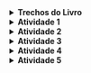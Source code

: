 <details>
<summary><strong>Trechos do Livro</strong></summary>
  
### Primeiro Trecho

  What precisely do we mean by software engineering? What distinguishes “software engineering” from “programming” or “computer science”? And why would Google have a unique perspective to add to the corpus of previous software engineering literature written over the past 50 years?
 
The terms “programming” and “software engineering” have been used interchangeably for quite some time in our industry, although each term has a different emphasis and different implications. University students tend to study computer science and get jobs writing code as “programmers.”
 
“Software engineering,” however, sounds more serious, as if it implies the application of some theoretical knowledge to build something real and precise. Mechanical engineers, civil engineers, aeronautical engineers, and those in other engineering disciplines all practice engineering. They all work in the real world and use the application of their theoretical knowledge to create something real. Software engineers also create “something real,” though it is less tangible than the things other engineers create.
 
Unlike those more established engineering professions, current software engineering theory or practice is not nearly as rigorous. Aeronautical engineers must follow rigid guidelines and practices, because errors in their calculations can cause real damage; programming, on the whole, has traditionally not followed such rigorous practices. But, as software becomes more integrated into our lives, we must adopt and rely on more rigorous engineering methods. We hope this book helps others see a path toward more reliable software practices.

### Segundo Trecho

Programming Over Time
We propose that “software engineering” encompasses not just the act of writing code, but all of the tools and processes an organization uses to build and maintain that code over time. What practices can a software organization introduce that will best keep its code valuable over the long term? How can engineers make a codebase more sustainable and the software engineering discipline itself more rigorous? We don’t have fundamental answers to these questions, but we hope that Google’s collective experience over the past two decades illuminates possible paths toward finding those answers.
 
One key insight we share in this book is that software engineering can be thought of as “programming integrated over time.” What practices can we introduce to our code to make it sustainable—able to react to necessary change—over its life cycle, from conception to introduction to maintenance to deprecation?
 
The book emphasizes three fundamental principles that we feel software organizations should keep in mind when designing, architecting, and writing their code:
 
Time and Change
How code will need to adapt over the length of its life
 
Scale and Growth
How an organization will need to adapt as it evolves
 
Trade-offs and Costs
How an organization makes decisions, based on the lessons of Time and Change and Scale and Growth
</details>
<details>
<summary><strong>Atividade 1</strong></summary>

### Comentário do primeiro trecho

No primeiro trecho do livro *Software Engineering at Google*, os autores falam sobre algo que muitos confundem: será que programar é o mesmo que ser engenheiro de software? Eles explicam que, apesar das palavras às vezes parecerem iguais, elas têm significados e impactos diferentes.

Quando falamos em "programar", normalmente estamos pensando em escrever código — e é isso que aprendemos nos cursos de Ciência da Computação. Já "engenharia de software" soa mais técnico, mais sério, e com razão: é como aplicar teoria e boas práticas para construir algo real e confiável, mesmo que não seja algo físico como uma ponte ou avião.

A comparação com outras engenharias é interessante. Um erro em engenharia civil ou aeronáutica pode causar acidentes graves — por isso esses campos são super rigorosos. A engenharia de software ainda não chegou nesse nível de exigência, mas precisa evoluir. Afinal, hoje em dia o software está presente em tudo. Por isso, os autores defendem que é hora de encarar a criação de software com mais seriedade e responsabilidade.

</details>

<details>
<summary><strong>Atividade 2</strong></summary>

### Comentário do segundo trecho

O segundo trecho amplia essa conversa e traz uma visão bem legal: engenharia de software não é só escrever código — é pensar no tempo, nas mudanças e em como manter o código útil por muito tempo.

Os autores propõem que a engenharia de software é como "programação integrada ao longo do tempo". Ou seja, desde a hora que o código nasce, até ele ser ajustado, mantido ou até aposentado, tudo isso faz parte do trabalho. Isso envolve processos, ferramentas, organização, decisões... tudo pra garantir que o software continue funcionando bem mesmo depois de meses ou anos.

Eles destacam três ideias principais que toda equipe deveria levar em conta:

1. **Tempo e Mudança** – O código precisa mudar com o tempo. E tudo bem, desde que ele esteja preparado pra isso.
2. **Escala e Crescimento** – À medida que a empresa cresce, o sistema também precisa acompanhar.
3. **Custos e Compensações** – Nem sempre dá pra fazer tudo. É preciso escolher bem onde investir tempo e esforço.

Esse trecho mostra como pensar além do código e começar a enxergar o software como algo vivo, que evolui. E mais: que o jeito como lidamos com ele faz toda a diferença.

</details>
<details>
<summary><strong>Atividade 3</strong></summary>

### De 3 exemplos de trade-off em softwares e explicá-los.

1. Entre otimização de desempenho e consumo de recursos: Muitas vezes é necessário fazer um trade off entre a melhoria no desempenho do programa e o aumento no consumo de recursos do sistema. Por exemplo, aumentar o número de threads em um programa pode melhorar a velocidade de processamento, mas também pode aumentar o uso de memória e CPU.

2. Entre segurança e usabilidade: Implementar medidas de segurança mais rigorosas e manter a facilidade de uso para os usuários. Por exemplo, exigir senhas complexas e autenticação de dois fatores pode aumentar a segurança de um sistema, mas também pode tornar o processo de login mais complicado para os usuários.

3. Entre rapidez no desenvolvimento e qualidade do código: Por vezes, é necessário escolher entre desenvolver um software rapidamente para atender a prazos apertados ou dedicar mais tempo para escrever um código mais limpo e de melhor qualidade. A pressa pode resultar em possíveis bugs e problemas de manutenção no futuro, enquanto a qualidade pode levar mais tempo para ser alcançada.
</details>
<details>
<summary><strong>Atividade 4</strong></summary>

### Classes UML (com exemplo)

A UML é uma forma de representar visualmente o design do sistema. O **diagrama de classes** mostra as classes, seus atributos, métodos e relacionamentos.

#### Exemplo:

Vamos modelar um sistema de vendas:

```
+----------------+           +----------------+           +----------------+
|   Produto      |           |   Cliente      |           |    Pedido      |
+----------------+           +----------------+           +----------------+
| - nome         |           | - nome         |           | - data         |
| - preco        |           | - cpf          |           | - total        |
+----------------+           +----------------+           +----------------+
| +getPreco()    |           | +comprar()     |           | +adicionar()   |
+----------------+           +----------------+           +----------------+
```

Ferramentas recomendadas: [draw.io](https://app.diagrams.net/), [Lucidchart](https://www.lucidchart.com/), StarUML, entre outras.

</details>

<details>
<summary><strong>Atividade 5</strong></summary>

### JAVA (com exemplo)

Baseando-se na UML da Atividade 4, aqui vai a implementação da classe `Produto` em Java:

```java
public class Produto {
    private String nome;
    private double preco;

    public Produto(String nome, double preco) {
        this.nome = nome;
        this.preco = preco;
    }

    public double getPreco() {
        return preco;
    }

    public String getNome() {
        return nome;
    }
}
```

#### Exemplo de uso:

```java
public class Main {
    public static void main(String[] args) {
        Produto p1 = new Produto("Martelo", 29.90);
        System.out.println("Produto: " + p1.getNome());
        System.out.println("Preço: R$ " + p1.getPreco());
    }
}
```

</details>
